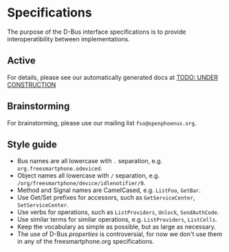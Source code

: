 # Specifications

The purpose of the D-Bus interface specifications is to provide interoperatibility between implementations.

## Active

For details, please see our automatically generated docs at [TODO: UNDER CONSTRUCTION]()
 
## Brainstorming

For brainstorming, please use our mailing list ```fso@openphoenux.org```.

## Style guide

* Bus names are all lowercase with ```.``` separation, e.g. ```org.freesmartphone.odeviced```.
* Object names all lowercase with ```/``` separation, e.g. ```/org/freesmartphone/device/idlenotifier/0```.
* Method and Signal names are CamelCased, e.g. ```ListFoo```, ```GetBar```.
* Use Get/Set prefixes for accessors, such as  ```GetServiceCenter```, ```SetServiceCenter```.
* Use verbs for operations, such as ```ListProviders```, ```Unlock```, ```SendAuthCode```.
* Use similar terms for similar operations, e.g. ```ListProviders```, ```ListCells```.
* Keep the vocabulary as simple as possible, but as large as necessary.
* The use of D-Bus *properties* is controversial, for now we don't use them in any of the freesmartphone.org specifications.